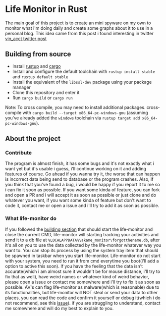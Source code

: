 # Life Monitor in Rust

The main goal of this project is to create an mini spyware on my own to monitor what i'm doing daily and create some graphs about it to use in a personal blog. This idea came from this post i found interesting in twitter [vin_acct twitter post](https://x.com/vin_acct/status/1807973375014506597)


## Building from source

- Install [rustup](https://rustup.rs/) and [cargo](https://github.com/rust-lang/cargo/)
- Install and configure the default toolchain with `rustup install stable` and `rustup default stable`
- Install the equivalent of the `libssl-dev` package using your package manager
- Clone this repository and enter it
- Run `cargo build` or `cargo run`

<a id="compiling-windows"></a>
Note: To cross compile, you may need to install additional packages. cross-compile with `cargo build --target x86_64-pc-windows-gnu` (assuming you've already added the `windows` toolchain via `rustup target add x86_64-pc-windows-gnu`).

## About the project

### Contribute

The program is almost finish, it has some bugs and it's not exactly what i want yet but it's usable i guess, i'll continue working on it and adding features of course. Go ahead if you wanna try it, the worse that can happen is incorrect data being send to database or the program crashes. Also, if you think that you've found a bug, i would be happy if you report it to me so i can fix it soon as possible. If you want some kinda of feature, you can fork and open a PR and i will accept it as soon as possible or just clone and do whatever you want, if you want some kinda of feature but don't want to code it, contact me or open a issue and i'll try to add it as soon as possible.

### What life-monitor do

If you followed the [building section](#building) that should start the life-monitor and close the current CMD, life-monitor will starting tracking your activities and send it to a db file at `%LOCALAPPDATA%\akame_monitor\forgotthename.db`, after it's all on you to use the data collected by the life-monitor whatever way you want to. You can stop its process by using the system tray item that should be spawned in taskbar when you start life-monitor. Life-monitor do not start with your system, you need to run it from cmd everytime you boot(i'll add a option to active this soon). If you have the feeling that the data isn't accurate(which i am almost sure it wouldn't be for mouse distance, i'll try to fix that as well), have weird names or whatever kind of weird behavior, please open a issue or contact me somewhere and i'll try to fix it as soon as possible. AV's can flag life-monitor as malware(which is reasonable) due to its functionalities, but life-monitor will NOT steal or send your data to other places, you can read the code and confirm it yourself or debug it(which i do not recommend, see this [issue](https://github.com/Narsil/rdev/issues/128)). if you are struggling to understand, contact me somewhere and will do my best to explain to you.

